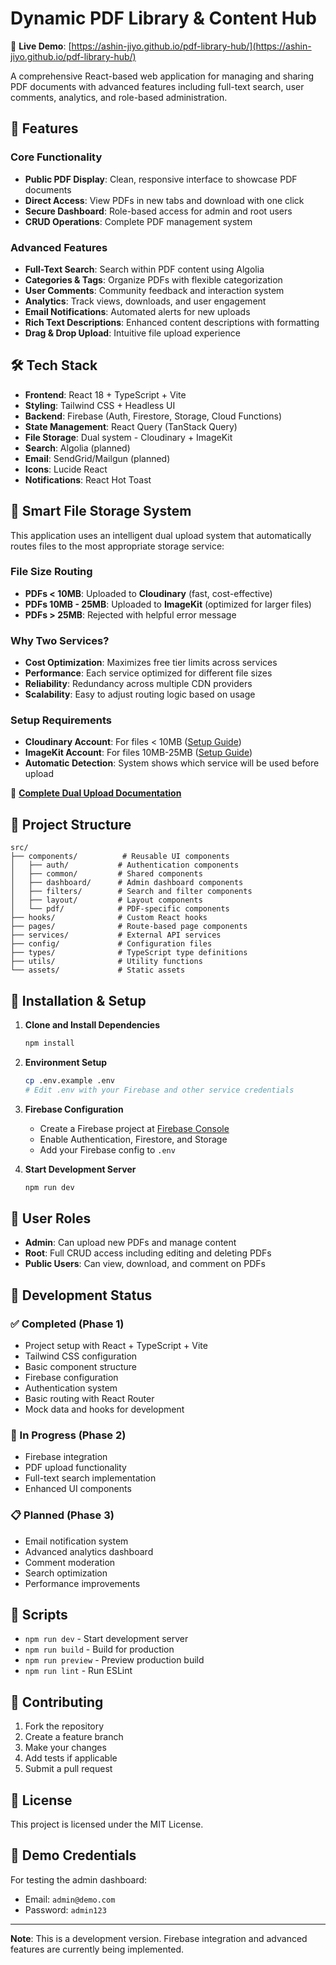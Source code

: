 # Dynamic PDF Library & Content Hub

🌟 **Live Demo**: [https://ashin-jiyo.github.io/pdf-library-hub/](https://ashin-jiyo.github.io/pdf-library-hub/)

A comprehensive React-based web application for managing and sharing PDF documents with advanced features including full-text search, user comments, analytics, and role-based administration.

## 🚀 Features

### Core Functionality
- **Public PDF Display**: Clean, responsive interface to showcase PDF documents
- **Direct Access**: View PDFs in new tabs and download with one click
- **Secure Dashboard**: Role-based access for admin and root users
- **CRUD Operations**: Complete PDF management system

### Advanced Features
- **Full-Text Search**: Search within PDF content using Algolia
- **Categories & Tags**: Organize PDFs with flexible categorization
- **User Comments**: Community feedback and interaction system
- **Analytics**: Track views, downloads, and user engagement
- **Email Notifications**: Automated alerts for new uploads
- **Rich Text Descriptions**: Enhanced content descriptions with formatting
- **Drag & Drop Upload**: Intuitive file upload experience

## 🛠️ Tech Stack

- **Frontend**: React 18 + TypeScript + Vite
- **Styling**: Tailwind CSS + Headless UI
- **Backend**: Firebase (Auth, Firestore, Storage, Cloud Functions)
- **State Management**: React Query (TanStack Query)
- **File Storage**: Dual system - Cloudinary + ImageKit
- **Search**: Algolia (planned)
- **Email**: SendGrid/Mailgun (planned)
- **Icons**: Lucide React
- **Notifications**: React Hot Toast

## 💾 Smart File Storage System

This application uses an intelligent dual upload system that automatically routes files to the most appropriate storage service:

### File Size Routing
- **PDFs < 10MB**: Uploaded to **Cloudinary** (fast, cost-effective)
- **PDFs 10MB - 25MB**: Uploaded to **ImageKit** (optimized for larger files)
- **PDFs > 25MB**: Rejected with helpful error message

### Why Two Services?
- **Cost Optimization**: Maximizes free tier limits across services
- **Performance**: Each service optimized for different file sizes
- **Reliability**: Redundancy across multiple CDN providers
- **Scalability**: Easy to adjust routing logic based on usage

### Setup Requirements
- **Cloudinary Account**: For files < 10MB ([Setup Guide](./CLOUDINARY_SETUP.md))
- **ImageKit Account**: For files 10MB-25MB ([Setup Guide](./IMAGEKIT_SETUP.md))
- **Automatic Detection**: System shows which service will be used before upload

📖 **[Complete Dual Upload Documentation](./DUAL_UPLOAD_SYSTEM.md)**

## 📁 Project Structure

```
src/
├── components/          # Reusable UI components
│   ├── auth/           # Authentication components
│   ├── common/         # Shared components
│   ├── dashboard/      # Admin dashboard components
│   ├── filters/        # Search and filter components
│   ├── layout/         # Layout components
│   └── pdf/            # PDF-specific components
├── hooks/              # Custom React hooks
├── pages/              # Route-based page components
├── services/           # External API services
├── config/             # Configuration files
├── types/              # TypeScript type definitions
├── utils/              # Utility functions
└── assets/             # Static assets
```

## 🔧 Installation & Setup

1. **Clone and Install Dependencies**
   ```bash
   npm install
   ```

2. **Environment Setup**
   ```bash
   cp .env.example .env
   # Edit .env with your Firebase and other service credentials
   ```

3. **Firebase Configuration**
   - Create a Firebase project at [Firebase Console](https://console.firebase.google.com)
   - Enable Authentication, Firestore, and Storage
   - Add your Firebase config to `.env`

4. **Start Development Server**
   ```bash
   npm run dev
   ```

## 🔐 User Roles

- **Admin**: Can upload new PDFs and manage content
- **Root**: Full CRUD access including editing and deleting PDFs
- **Public Users**: Can view, download, and comment on PDFs

## 📝 Development Status

### ✅ Completed (Phase 1)
- Project setup with React + TypeScript + Vite
- Tailwind CSS configuration
- Basic component structure
- Firebase configuration
- Authentication system
- Basic routing with React Router
- Mock data and hooks for development

### 🚧 In Progress (Phase 2)
- Firebase integration
- PDF upload functionality
- Full-text search implementation
- Enhanced UI components

### 📋 Planned (Phase 3)
- Email notification system
- Advanced analytics dashboard
- Comment moderation
- Search optimization
- Performance improvements

## 🚀 Scripts

- `npm run dev` - Start development server
- `npm run build` - Build for production
- `npm run preview` - Preview production build
- `npm run lint` - Run ESLint

## 🤝 Contributing

1. Fork the repository
2. Create a feature branch
3. Make your changes
4. Add tests if applicable
5. Submit a pull request

## 📄 License

This project is licensed under the MIT License.

## 🔗 Demo Credentials

For testing the admin dashboard:
- Email: `admin@demo.com`
- Password: `admin123`

---

**Note**: This is a development version. Firebase integration and advanced features are currently being implemented.
